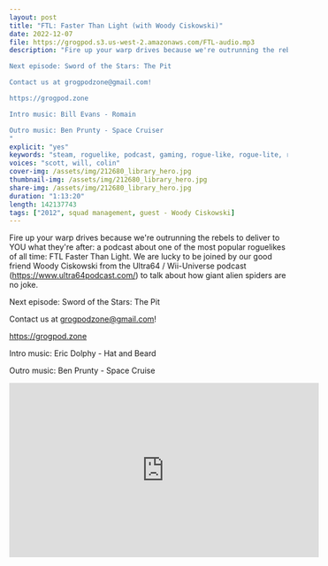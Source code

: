 ```yaml
---
layout: post
title: "FTL: Faster Than Light (with Woody Ciskowski)"
date: 2022-12-07
file: https://grogpod.s3.us-west-2.amazonaws.com/FTL-audio.mp3
description: "Fire up your warp drives because we're outrunning the rebels to deliver to YOU what they're after: a podcast about one of the most popular roguelikes of all time: FTL Faster Than Light. We are lucky to be joined by our good friend Woody Ciskowski from the Ultra64 / Wii-Universe podcast (https://www.ultra64podcast.com/) to talk about how giant alien spiders are no joke. 

Next episode: Sword of the Stars: The Pit

Contact us at grogpodzone@gmail.com!

https://grogpod.zone

Intro music: Bill Evans - Romain

Outro music: Ben Prunty - Space Cruiser
"
explicit: "yes" 
keywords: "steam, roguelike, podcast, gaming, rogue-like, rogue-lite, roguelite"
voices: "scott, will, colin"
cover-img: /assets/img/212680_library_hero.jpg
thumbnail-img: /assets/img/212680_library_hero.jpg
share-img: /assets/img/212680_library_hero.jpg
duration: "1:13:20"
length: 142137743
tags: ["2012", squad management, guest - Woody Ciskowski]
---
```



Fire up your warp drives because we're outrunning the rebels to deliver to YOU what they're after: a podcast about one of the most popular roguelikes of all time: FTL Faster Than Light. We are lucky to be joined by our good friend Woody Ciskowski from the Ultra64 / Wii-Universe podcast (https://www.ultra64podcast.com/) to talk about how giant alien spiders are no joke. 

Next episode: Sword of the Stars: The Pit

Contact us at grogpodzone@gmail.com!

https://grogpod.zone

Intro music: Eric Dolphy - Hat and Beard

Outro music: Ben Prunty - Space Cruise

<div class="embed-responsive embed-responsive-16by9">
<iframe width="560" height="315" src="https://www.youtube.com/embed/Hy7EmRRnDe8" title="YouTube video player" frameborder="0" allow="accelerometer; autoplay; clipboard-write; encrypted-media; gyroscope; picture-in-picture" allowfullscreen></iframe>
</div>






